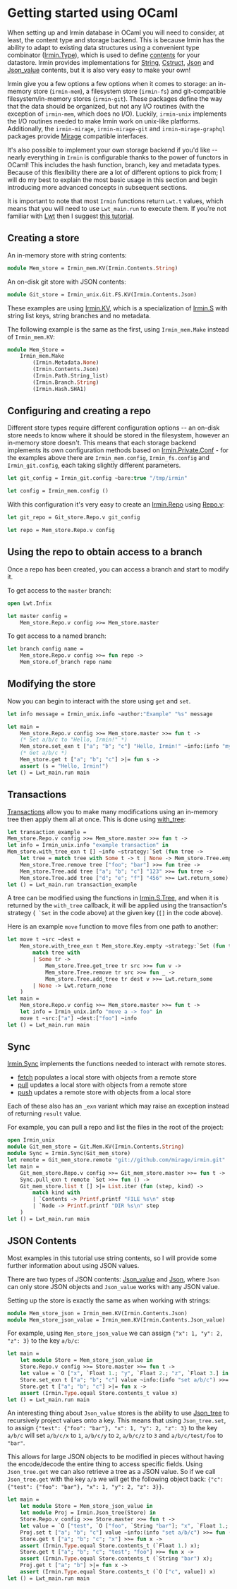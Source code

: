 # Getting started using OCaml

When setting up and Irmin database in OCaml you will need to consider, at least, the content type and storage backend. This is because Irmin has the ability to adapt to existing data structures using a convenient type combinator ([Irmin.Type](https://mirage.github.io/irmin/irmin/Irmin/Type/index.html)), which is used to define [contents](https://mirage.github.io/irmin/irmin/Irmin/Contents/index.html) for your datastore. Irmin provides implementations for [String](https://mirage.github.io/irmin/irmin/Irmin/Contents/index.html#module-String), [Cstruct](https://mirage.github.io/irmin/irmin/Irmin/Contents/index.html#module-Cstruct), [Json](https://mirage.github.io/irmin/irmin/Irmin/Contents/index.html#module-Json) and [Json_value](https://mirage.github.io/irmin/irmin/Irmin/Contents/index.html#module-Json_value) contents, but it is also very easy to make your own!

Irmin give you a few options a few options when it comes to storage: an in-memory store (`irmin-mem`), a filesystem store (`irmin-fs`) and git-compatible filesystem/in-memory stores (`irmin-git`). These packages define the way that the data should be organized, but not any I/O routines (with the exception of `irmin-mem`, which does no I/O). Luckily, `irmin-unix` implements the I/O routines needed to make Irmin work on unix-like platforms. Additionally, the `irmin-mirage`, `irmin-mirage-git` and `irmin-mirage-graphql` packages provide [Mirage](https://mirage.io) compatible interfaces.

It's also possible to implement your own storage backend if you'd like -- nearly everything in `Irmin` is configurable thanks to the power of functors in OCaml! This includes the hash function, branch, key and metadata types. Because of this flexibility there are a lot of different options to pick from; I will do my best to explain the most basic usage in this section and begin introducing more advanced concepts in subsequent sections.

It is important to note that most `Irmin` functions return `Lwt.t` values, which means that you will need to use `Lwt_main.run` to execute them. If you're not familiar with [Lwt](https://github.com/ocsigen/lwt) then I suggest [this tutorial](https://mirage.io/wiki/tutorial-lwt).

## Creating a store

An in-memory store with string contents:

```ocaml
module Mem_store = Irmin_mem.KV(Irmin.Contents.String)
```

An on-disk git store with JSON contents:

```ocaml
module Git_store = Irmin_unix.Git.FS.KV(Irmin.Contents.Json)
```

These examples are using [Irmin.KV]( https://mirage.github.io/irmin/irmin/Irmin/module-type-KV/index.html), which is a specialization of [Irmin.S](https://mirage.github.io/irmin/irmin/Irmin/module-type-S/index.html) with string list keys, string branches and no metadata.

The following example is the same as the first, using `Irmin_mem.Make` instead of `Irmin_mem.KV`:

```ocaml
module Mem_Store =
    Irmin_mem.Make
        (Irmin.Metadata.None)
        (Irmin.Contents.Json)
        (Irmin.Path.String_list)
        (Irmin.Branch.String)
        (Irmin.Hash.SHA1)
```

## Configuring and creating a repo

Different store types require different configuration options -- an on-disk store needs to know where it should be stored in the filesystem, however an in-memory store doesn't. This means that each storage backend implements its own configuration methods based on [Irmin.Private.Conf](https://mirage.github.io/irmin/irmin/Irmin/Private/Conf/index.html) - for the examples above there are `Irmin_mem.config`, `Irmin_fs.config` and `Irmin_git.config`, each taking slightly different parameters.

```ocaml
let git_config = Irmin_git.config ~bare:true "/tmp/irmin"
```

```ocaml
let config = Irmin_mem.config ()
```

With this configuration it's very easy to create an [Irmin.Repo](https://mirage.github.io/irmin/irmin/Irmin/Repo/index.html) using [Repo.v](https://mirage.github.io/irmin/irmin/Irmin/Make/Repo/index.html#val-v):

```ocaml
let git_repo = Git_store.Repo.v git_config
```

```ocaml
let repo = Mem_store.Repo.v config
```

## Using the repo to obtain access to a branch

Once a repo has been created, you can access a branch and start to modify it.

To get access to the `master` branch:

```ocaml
open Lwt.Infix

let master config =
    Mem_store.Repo.v config >>= Mem_store.master
```

To get access to a named branch:

```ocaml
let branch config name =
    Mem_store.Repo.v config >>= fun repo ->
    Mem_store.of_branch repo name
```

## Modifying the store

Now you can begin to interact with the store using `get` and `set`.

```ocaml
let info message = Irmin_unix.info ~author:"Example" "%s" message

let main =
    Mem_store.Repo.v config >>= Mem_store.master >>= fun t ->
    (* Set a/b/c to "Hello, Irmin!" *)
    Mem_store.set_exn t ["a"; "b"; "c"] "Hello, Irmin!" ~info:(info "my first commit") >>= fun () ->
    (* Get a/b/c *)
    Mem_store.get t ["a"; "b"; "c"] >|= fun s ->
    assert (s = "Hello, Irmin!")
let () = Lwt_main.run main
```

## Transactions

[Transactions](https://mirage.github.io/irmin/irmin/Irmin/module-type-S_MAKER/index.html#type-transaction) allow you to make many modifications using an in-memory tree then apply them all at once. This is done using [with_tree](https://mirage.github.io/irmin/irmin/Irmin/module-type-S_MAKER/index.html#val-with_tree):

```ocaml
let transaction_example =
Mem_store.Repo.v config >>= Mem_store.master >>= fun t ->
let info = Irmin_unix.info "example transaction" in
Mem_store.with_tree_exn t [] ~info ~strategy:`Set (fun tree ->
    let tree = match tree with Some t -> t | None -> Mem_store.Tree.empty in
    Mem_store.Tree.remove tree ["foo"; "bar"] >>= fun tree ->
    Mem_store.Tree.add tree ["a"; "b"; "c"] "123" >>= fun tree ->
    Mem_store.Tree.add tree ["d"; "e"; "f"] "456" >>= Lwt.return_some)
let () = Lwt_main.run transaction_example
```

A tree can be modified using the functions in [Irmin.S.Tree](https://mirage.github.io/irmin/irmin/Irmin/module-type-S/Tree/index.html), and when it is returned by the `with_tree` callback, it will be applied using the transaction's strategy (``` `Set``` in the code above)  at the given key (`[]` in the code above).

Here is an example `move` function to move files from one path to another:

```ocaml
let move t ~src ~dest =
    Mem_store.with_tree_exn t Mem_store.Key.empty ~strategy:`Set (fun tree ->
        match tree with
        | Some tr ->
            Mem_store.Tree.get_tree tr src >>= fun v ->
            Mem_store.Tree.remove tr src >>= fun _ ->
            Mem_store.Tree.add_tree tr dest v >>= Lwt.return_some
        | None -> Lwt.return_none
    )
let main =
    Mem_store.Repo.v config >>= Mem_store.master >>= fun t ->
    let info = Irmin_unix.info "move a -> foo" in
    move t ~src:["a"] ~dest:["foo"] ~info
let () = Lwt_main.run main
```

## Sync

[Irmin.Sync](https://docs.mirage.io/irmin/Irmin/Sync/index.html) implements the functions needed to interact with remote stores.

- [fetch](https://docs.mirage.io/irmin/Irmin/Sync/index.html#val-fetch) populates a local store with objects from a remote store
- [pull](https://docs.mirage.io/irmin/Irmin/Sync/index.html#val-pull) updates a local store with objects from a remote store
- [push](https://docs.mirage.io/irmin/Irmin/Sync/index.html#val-fpush) updates a remote store with objects from a local store

Each of these also has an `_exn` variant which may raise an exception instead of returning `result` value.

For example, you can pull a repo and list the files in the root of the project:

```ocaml
open Irmin_unix
module Git_mem_store = Git.Mem.KV(Irmin.Contents.String)
module Sync = Irmin.Sync(Git_mem_store)
let remote = Git_mem_store.remote "git://github.com/mirage/irmin.git"
let main =
    Git_mem_store.Repo.v config >>= Git_mem_store.master >>= fun t ->
    Sync.pull_exn t remote `Set >>= fun () ->
    Git_mem_store.list t [] >|= List.iter (fun (step, kind) ->
        match kind with
        | `Contents -> Printf.printf "FILE %s\n" step
        | `Node -> Printf.printf "DIR %s\n" step
    )
let () = Lwt_main.run main
```

## JSON Contents

Most examples in this tutorial use string contents, so I will provide some further information about using JSON values.

There are two types of JSON contents: [Json_value](https://mirage.github.io/irmin/irmin/Irmin/Contents/index.html#module-Json_value) and [Json](https://mirage.github.io/irmin/irmin/Irmin/Contents/index.html#module-Json), where `Json` can only store JSON objects and `Json_value` works with any JSON value.

Setting up the store is exactly the same as when working with strings:

```ocaml
module Mem_store_json = Irmin_mem.KV(Irmin.Contents.Json)
module Mem_store_json_value = Irmin_mem.KV(Irmin.Contents.Json_value)
```

For example, using `Men_store_json_value` we can assign `{"x": 1, "y": 2, "z": 3}` to the key `a/b/c`:

```ocaml
let main =
    let module Store = Mem_store_json_value in
    Store.Repo.v config >>= Store.master >>= fun t ->
    let value = `O ["x", `Float 1.; "y", `Float 2.; "z", `Float 3.] in
    Store.set_exn t ["a"; "b"; "c"] value ~info:(info "set a/b/c") >>= fun () ->
    Store.get t ["a"; "b"; "c"] >|= fun x ->
    assert (Irmin.Type.equal Store.contents_t value x)
let () = Lwt_main.run main
```

An interesting thing about `Json_value` stores is the ability to use [Json_tree](https://mirage.github.io/irmin/irmin/Irmin/index.html#module-Json_tree) to recursively project values onto a key. This means that using `Json_tree.set`, to assign `{"test": {"foo": "bar"}, "x": 1, "y": 2, "z": 3}` to the key `a/b/c` will set `a/b/c/x` to `1`, `a/b/c/y` to `2`, `a/b/c/z` to `3` and `a/b/c/test/foo` to `"bar"`.

This allows for large JSON objects to be modified in pieces without having the encode/decode the entire thing to access specific fields. Using `Json_tree.get` we can also retrieve a tree as a JSON value. So if we call `Json_tree.get` with the key `a/b` we will get the following object back: `{"c": {"test": {"foo": "bar"}, "x": 1, "y": 2, "z": 3}}`.

```ocaml
let main =
    let module Store = Mem_store_json_value in
    let module Proj = Irmin.Json_tree(Store) in
    Store.Repo.v config >>= Store.master >>= fun t ->
    let value = `O ["test", `O ["foo", `String "bar"]; "x", `Float 1.; "y", `Float 2.; "z", `Float 3.] in
    Proj.set t ["a"; "b"; "c"] value ~info:(info "set a/b/c") >>= fun () ->
    Store.get t ["a"; "b"; "c"; "x"] >>= fun x ->
    assert (Irmin.Type.equal Store.contents_t (`Float 1.) x);
    Store.get t ["a"; "b"; "c"; "test"; "foo"] >>= fun x ->
    assert (Irmin.Type.equal Store.contents_t (`String "bar") x);
    Proj.get t ["a"; "b"] >|= fun x ->
    assert (Irmin.Type.equal Store.contents_t (`O ["c", value]) x)
let () = Lwt_main.run main
```

